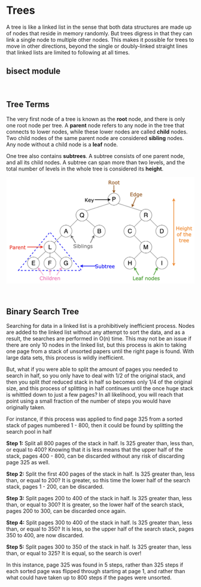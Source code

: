# Trees
A tree is like a linked list in the sense that both data structures are made up of nodes that reside in memory randomly. But trees digress in that they can link a single node to multiple other nodes. This makes it possible for trees to move in other directions, beyond the single or doubly-linked straight lines that linked lists are limited to following at all times.

## bisect module

&nbsp;
## Tree Terms
The very first node of a tree is known as the **root** node, and there is only one root node per tree. A **parent** node refers to any node in the tree that connects to lower nodes, while these lower nodes are called **child** nodes. Two child nodes of the same parent node are considered **sibling** nodes. Any node without a child node is a **leaf** node. 

One tree also contains **subtrees**. A subtree consists of one parent node, and all its child nodes. A subtree can span more than two levels, and the total number of levels in the whole tree is considered its **height**.

![Image displaying the properties of a binary tree](../images/treeTerms.png)

&nbsp;
## Binary Search Tree
Searching for data in a linked list is a prohibitively inefficient process. Nodes are added to the linked list without any attempt to sort the data, and as a result, the searches are performed in O(n) time. This may not be an issue if there are only 10 nodes in the linked list, but this process is akin to taking one page from a stack of unsorted papers until the right page is found. With large data sets, this process is wildly inefficient. 

But, what if you were able to split the amount of pages you needed to search in half, so you only have to deal with 1/2 of the original stack, and then you split *that* reduced stack in half so becomes only 1/4 of the original size, and this process of splitting in half continues until the once huge stack is whittled down to just a few pages? In all likelihood, you will reach that point using a small fraction of the number of steps you would have originally taken.

For instance, if this process was applied to find page 325 from a sorted stack of pages numbered 1 - 800, then it could be found by splitting the search pool in half 

**Step 1:** Split all 800 pages of the stack in half. Is 325 greater than, less than, or equal to 400? Knowing that it is less means that the upper half of the stack, pages 400 - 800, can be discarded without any risk of discarding page 325 as well.

**Step 2:** Split the first 400 pages of the stack in half. Is 325 greater than, less than, or equal to 200? It is greater, so this time the lower half of the search stack, pages 1 - 200, can be discarded.

**Step 3:** Split pages 200 to 400 of the stack in half. Is 325 greater than, less than, or equal to 300? It is greater, so the lower half of the search stack, pages 200 to 300, can be discarded once again.

**Step 4:** Split pages 300 to 400 of the stack in half. Is 325 greater than, less than, or equal to 350? It is less, so the upper half of the search stack, pages 350 to 400, are now discarded.

**Step 5:** Split pages 300 to 350 of the stack in half. Is 325 greater than, less than, or equal to 325? It is equal, so the search is over!

In this instance, page 325 was found in 5 steps, rather than 325 steps if each sorted page was flipped through starting at page 1, and rather than what could have taken up to 800 steps if the pages were unsorted.  

